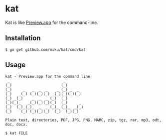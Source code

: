 kat
===

Kat is like [Preview.app](https://en.wikipedia.org/wiki/Preview_(macOS)) for the command-line.

Installation
------------

```
$ go get github.com/miku/kat/cmd/kat
```

Usage
-----

```
kat - Preview.app for the command line
 _                        _            
(_)                      (_)           
(_)     _   _  _  _    _ (_) _  _      
(_)   _(_) (_)(_)(_) _(_)(_)(_)(_)     
(_) _(_)    _  _  _ (_)  (_)           
(_)(_)_   _(_)(_)(_)(_)  (_)     _     
(_)  (_)_(_)_  _  _ (_)_ (_)_  _(_)    
(_)    (_) (_)(_)(_)  (_)  (_)(_)    

Plain text, directories, PDF, JPG, PNG, MARC, zip, tgz, rar, mp3, odt, doc, docx.

$ kat FILE
```
